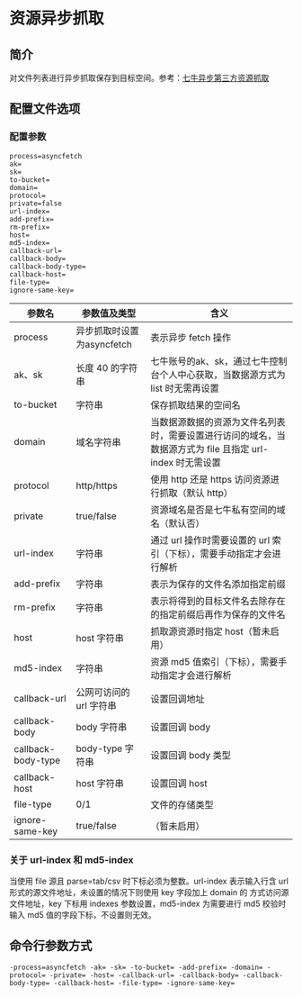 # 资源异步抓取

## 简介
对文件列表进行异步抓取保存到目标空间。参考：[七牛异步第三方资源抓取](https://developer.qiniu.com/kodo/api/4097/asynch-fetch)  

## 配置文件选项

### 配置参数
```
process=asyncfetch
ak=
sk=
to-bucket=
domain=
protocol=
private=false
url-index=
add-prefix=
rm-prefix=
host=
md5-index=
callback-url=
callback-body=
callback-body-type=
callback-host=
file-type=
ignore-same-key=
```  
|参数名|参数值及类型 | 含义|  
|-----|-------|-----|  
|process| 异步抓取时设置为asyncfetch | 表示异步 fetch 操作|  
|ak、sk|长度 40 的字符串|七牛账号的ak、sk，通过七牛控制台个人中心获取，当数据源方式为 list 时无需再设置|  
|to-bucket|字符串| 保存抓取结果的空间名|  
|domain| 域名字符串| 当数据源数据的资源为文件名列表时，需要设置进行访问的域名，当数据源方式为 file 且指定 url-index 时无需设置|  
|protocol| http/https| 使用 http 还是 https 访问资源进行抓取（默认 http）|  
|private| true/false| 资源域名是否是七牛私有空间的域名（默认否）|  
|url-index| 字符串| 通过 url 操作时需要设置的 url 索引（下标），需要手动指定才会进行解析|  
|add-prefix| 字符串| 表示为保存的文件名添加指定前缀|  
|rm-prefix| 字符串| 表示将得到的目标文件名去除存在的指定前缀后再作为保存的文件名|  
|host| host 字符串| 抓取源资源时指定 host（暂未启用）|  
|md5-index| 字符串| 资源 md5 值索引（下标），需要手动指定才会进行解析|  
|callback-url| 公网可访问的 url 字符串| 设置回调地址|  
|callback-body| body 字符串| 设置回调 body|  
|callback-body-type| body-type 字符串| 设置回调 body 类型|  
|callback-host| host 字符串| 设置回调 host |  
|file-type| 0/1| 文件的存储类型|  
|ignore-same-key| true/false|（暂未启用）|  

### 关于 url-index 和 md5-index
当使用 file 源且 parse=tab/csv 时下标必须为整数。url-index 表示输入行含 url 形式的源文件地址，未设置的情况下则使用 key 字段加上 domain 的
方式访问源文件地址，key 下标用 indexes 参数设置，md5-index 为需要进行 md5 校验时输入 md5 值的字段下标，不设置则无效。  

## 命令行参数方式
```
-process=asyncfetch -ak= -sk= -to-bucket= -add-prefix= -domain= -protocol= -private= -host= -callback-url= -callback-body= -callback-body-type= -callback-host= -file-type= -ignore-same-key=
```

